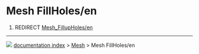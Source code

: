 # Mesh FillHoles/en
1.  REDIRECT [Mesh_FillupHoles/en](Mesh_FillupHoles/en.md)



---
![](images/Button_right.svg) [documentation index](../README.md) > [Mesh](Mesh_Workbench.md) > Mesh FillHoles/en
